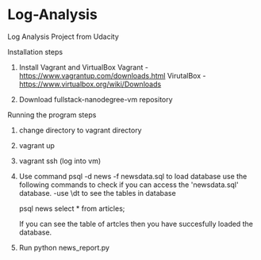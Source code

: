 # Log-Analysis
Log Analysis Project from Udacity

Installation steps

1. Install Vagrant and VirtualBox
    Vagrant - https://www.vagrantup.com/downloads.html
    VirutalBox - https://www.virtualbox.org/wiki/Downloads

2. Download fullstack-nanodegree-vm repository

Running the program steps

1. change directory to vagrant directory 
2. vagrant up
3. vagrant ssh (log into vm)
4. Use command psql -d news -f newsdata.sql to load database
    use the following commands to check if you can access the 'newsdata.sql' database. 
    -use \dt to see the tables in database
    
    psql news
    select * from articles;
    
    If you can see the table of artcles then you have succesfully loaded the database.
    
5. Run python news_report.py 
